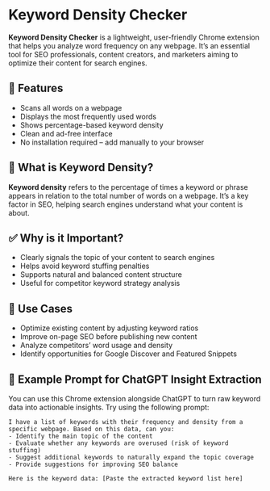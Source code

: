 # Keyword Density Checker

**Keyword Density Checker** is a lightweight, user-friendly Chrome extension that helps you analyze word frequency on any webpage. It’s an essential tool for SEO professionals, content creators, and marketers aiming to optimize their content for search engines.

## 🚀 Features

- Scans all words on a webpage
- Displays the most frequently used words
- Shows percentage-based keyword density
- Clean and ad-free interface
- No installation required – add manually to your browser

## 📖 What is Keyword Density?

**Keyword density** refers to the percentage of times a keyword or phrase appears in relation to the total number of words on a webpage. It’s a key factor in SEO, helping search engines understand what your content is about.

## ✅ Why is it Important?

- Clearly signals the topic of your content to search engines  
- Helps avoid keyword stuffing penalties  
- Supports natural and balanced content structure  
- Useful for competitor keyword strategy analysis  

## 🎯 Use Cases

- Optimize existing content by adjusting keyword ratios  
- Improve on-page SEO before publishing new content  
- Analyze competitors’ word usage and density  
- Identify opportunities for Google Discover and Featured Snippets  

## 🧠 Example Prompt for ChatGPT Insight Extraction

You can use this Chrome extension alongside ChatGPT to turn raw keyword data into actionable insights. Try using the following prompt:

```text
I have a list of keywords with their frequency and density from a specific webpage. Based on this data, can you:
- Identify the main topic of the content
- Evaluate whether any keywords are overused (risk of keyword stuffing)
- Suggest additional keywords to naturally expand the topic coverage
- Provide suggestions for improving SEO balance

Here is the keyword data: [Paste the extracted keyword list here]
